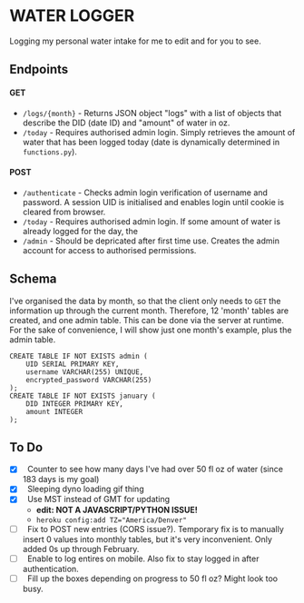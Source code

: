 # WATER LOGGER
Logging my personal water intake for me to edit and for you to see.


## Endpoints
#### GET
* `/logs/{month}` - Returns JSON object "logs" with a list of objects that describe the DID (date ID) and "amount" of water in oz.
* `/today` - Requires authorised admin login. Simply retrieves the amount of water that has been logged today (date is dynamically determined in `functions.py`).

#### POST
* `/authenticate` - Checks admin login verification of username and password. A session UID is initialised and enables login until cookie is cleared from browser.
* `/today` - Requires authorised admin login.  If some amount of water is already logged for the day, the 
* `/admin` - Should be depricated after first time use. Creates the admin account for access to authorised permissions.

## Schema
I've organised the data by month, so that the client only needs to `GET` the information up through the current month.  Therefore, 12 'month' tables are created, and one admin table.  This can be done via the server at runtime.  For the sake of convenience, I will show just one month's example, plus the admin table.
```
CREATE TABLE IF NOT EXISTS admin (
	UID SERIAL PRIMARY KEY,
	username VARCHAR(255) UNIQUE,
	encrypted_password VARCHAR(255)
);
CREATE TABLE IF NOT EXISTS january (
	DID INTEGER PRIMARY KEY,
	amount INTEGER
);
```

## To Do
- [x] &nbsp; Counter to see how many days I've had over 50 fl oz of water (since 183 days is my goal)
- [x] &nbsp; Sleeping dyno loading gif thing
- [x] &nbsp; Use MST instead of GMT for updating
	* **edit: NOT A JAVASCRIPT/PYTHON ISSUE!**
	* `heroku config:add TZ="America/Denver"`
- [ ] &nbsp; Fix to POST new entries (CORS issue?).  Temporary fix is to manually insert 0 values into monthly tables, but it's very inconvenient.  Only added 0s up through February.
- [ ] &nbsp; Enable to log entires on mobile.  Also fix to stay logged in after authentication.
- [ ] &nbsp; Fill up the boxes depending on progress to 50 fl oz?  Might look too busy.
